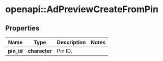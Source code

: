 # openapi::AdPreviewCreateFromPin


## Properties
Name | Type | Description | Notes
------------ | ------------- | ------------- | -------------
**pin_id** | **character** | Pin ID. | 


